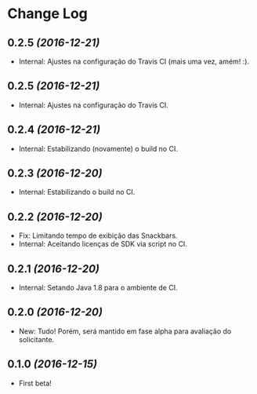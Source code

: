 Change Log
==========

0.2.5 *(2016-12-21)*
--------------------

* Internal: Ajustes na configuração do Travis CI (mais uma vez, amém! :).

0.2.5 *(2016-12-21)*
--------------------

* Internal: Ajustes na configuração do Travis CI.

0.2.4 *(2016-12-21)*
--------------------

* Internal: Estabilizando (novamente) o build no CI.

0.2.3 *(2016-12-20)*
--------------------

* Internal: Estabilizando o build no CI.

0.2.2 *(2016-12-20)*
--------------------

* Fix: Limitando tempo de exibição das Snackbars.
* Internal: Aceitando licenças de SDK via script no CI.

0.2.1 *(2016-12-20)*
--------------------

* Internal: Setando Java 1.8 para o ambiente de CI.

0.2.0 *(2016-12-20)*
--------------------

* New: Tudo! Porém, será mantido em fase alpha para avaliação do solicitante.

0.1.0 *(2016-12-15)*
--------------------

* First beta!